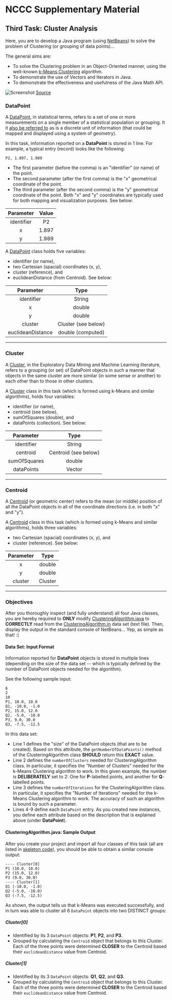 # NCCC Supplementary Material

## Third Task: Cluster Analysis

Here, you are to develop a Java program (using [NetBeans](https://netbeans.org/)) to solve the problem of Clustering (or grouping of data points)...

<!-- The purpose of this project is to demonstrate the possibility of mimicking the basic functionality of a typical Standing Order System. In addition, the project is written in such a manner that demonstrates its effectiveness (using Unit Testing). -->

The general aims are:

* To solve the Clustering problem in an Object-Oriented manner, using the well-known [k-Means Clustering](https://en.wikipedia.org/wiki/K-means_clustering) algorithm.
* To demonstrate the use of Vectors and Iterators in Java.
* To demonstrate the effectiveness and usefulness of the Java Math API.

![Screenshot](https://raw.github.com/youldash/NCCC/master/misc/cIDB3.png)
[Source](http://i.stack.imgur.com/cIDB3.png)

### DataPoint

A [DataPoint](https://en.wikipedia.org/wiki/Data_point), in statistical terms, refers to a set of one or more measurements on a single member of a statistical population or grouping. It it [also be referred to](http://whatis.techtarget.com/definition/data-point) as is a discrete unit of information (that could be mapped and displayed using a system of geometry).

In this task, information reported on a <b>DataPoint</b> is stored in 1 line. For example, a typical entry (record) looks like the following:

```
P2, 1.897, 1.989
```

* The first parameter (before the comma) is an "identifier" (or name) of the point.
* The second parameter (after the first comma) is the "x" geometrical coordinate of the point.
* The third parameter (after the second comma) is the "y" geometrical coordinate of the point. Both "x" and "y" coordinates are typically used for both mapping and visualization purposes. See below:

| Parameter | Value |
|:---------:|:-----:|
| identifier | P2 |
| x | 1.897 |
| y | 1.989 |

A [DataPoint](https://raw.github.com/youldash/NCCC/master/Clustering/skeleton/DataPoint.java) class holds five variables:

* identifier (or name),
* two Cartesian (spacial) coordinates (x, y),
* cluster (reference), and
* euclideanDistance (from Centroid). See below:

| Parameter | Type |
|:---------:|:----:|
| identifier | String |
| x | double |
| y | double |
| cluster | Cluster (see below) |
| euclideanDistance | double (computed) |

<hr>

### Cluster

A [Cluster](https://en.wikipedia.org/wiki/Cluster_analysis), in the Exploratory Data Mining and Machine Learning literature, refers to a grouping (or set) of DataPoint objects in such a manner that objects in the same cluster are more similar (in some sense or another) to each other than to those in other clusters.

A [Cluster](https://raw.github.com/youldash/NCCC/master/Clustering/skeleton/DataPoint.java) class in this task (which is formed using k-Means and similar algorithms), holds four variables:

* identifier (or name),
* centroid (see below),
* sumOfSquares (double), and
* dataPoints (collection). See below:

| Parameter | Type |
|:---------:|:----:|
| identifier | String |
| centroid | Centroid (see below) |
| sumOfSquares | double |
| dataPoints | Vector |

<hr>

### Centroid

A [Centroid](https://en.wikipedia.org/wiki/Centroid) (or geometric center) refers to the mean (or middle) position of all the DataPoint objects in all of the coordinate directions (i.e. in both "x" and "y").

A [Centroid](https://raw.github.com/youldash/NCCC/master/Clustering/skeleton/Centroid.java) class in this task (which is formed using k-Means and similar algorithms), holds three variables:

* two Cartesian (spacial) coordinates (x, y), and
* cluster (reference). See below:

| Parameter | Type |
|:---------:|:----:|
| x | double |
| y | double |
| cluster | Cluster |

<hr>

### Objectives

After you thoroughly inspect (and fully understand) all four Java classes, you are hereby required to **ONLY** modify [ClusteringAlgorithm.java](https://raw.github.com/youldash/NCCC/master/Clustering/skeleton/ClusteringAlgorithm.java) to **CORRECTLY** read from the [ClusteringAlgorithm.in](https://raw.github.com/youldash/NCCC/master/Clustering/skeleton/ClusteringAlgorithm.in) data set (text file). Then, display the output in the standard console of NetBeans... Yep, as simple as that! :)

#### Data Set: Input Format

Information reported for <b>DataPoint</b> objects is stored in multiple lines (depending on the size of the data set -- which is typically defined by the number of DataPoint objects needed for the algorithm).

See the following sample input:

```
6
2
10
P1, 10.0, 10.0
Q1, -10.0, -1.0
P2, 15.0, 12.0
Q2, -5.0, -10.0
P3, 9.0, 30.0
Q3, -7.5, -12.5
```

In this data set:
* Line 1 defines the "size" of the DataPoint objects (that are to be created). Based on this attribute, the `getNumberOfDataPoints()` method of the ClusteringAlgorithm class **SHOULD** return this **EXACT** value. 
* Line 2 defines the `numberOfClusters` needed for ClusteringAlgorithm class. In particular, it specifies the "Number of Clusters" needed for the k-Means Clustering algorithm to work. In this given example, the number is **DELIBERATELY** set to 2: One for **P**-labelled points, and another for **Q**-labelled points.
* Line 3 defines the `numberOfIterations` for the ClusteringAlgorithm class. In particular, it specifies the "Number of Iterations" needed for the k-Means Clustering algorithm to work. The accuracy of such an algorithm is bound by such a parameter.
* Lines 4-9 define each `DataPoint` entry. As you created new instances, you define each attribute based on the description that is explained above (under **DataPoint**).

#### ClusteringAlgorithm.java: Sample Output

After you create your project and import all four classes of this task (all are listed in [skeleton code](https://github.com/youldash/NCCC/blob/master/Clustering/skeleton/)), you should be able to obtain a similar console output:

```
---- Cluster[0]
P1 (10.0, 10.0)
P2 (15.0, 12.0)
P3 (9.0, 30.0)
---- Cluster[1]
Q1 (-10.0, -1.0)
Q2 (-5.0, -10.0)
Q3 (-7.5, -12.5)
```

As shown, the output tells us that k-Means was executed successfully, and in turn was able to cluster all 6 `DataPoint` objects into two DISTINCT groups:

##### Cluster[0]

* Identified by its 3 `DataPoint` objects: **P1**, **P2**, and **P3**.
* Grouped by calculating the `Centroid` object that belongs to this Cluster. Each of the three points were determined **CLOSER** to the Centroid based their `euclideanDistance` value from Centroid.

##### Cluster[1]

* Identified by its 3 `DataPoint` objects: **Q1**, **Q2**, and **Q3**.
* Grouped by calculating the `Centroid` object that belongs to this Cluster. Each of the three points were determined **CLOSER** to the Centroid based their `euclideanDistance` value from Centroid.
